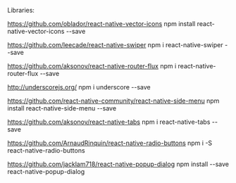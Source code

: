 
Libraries:

https://github.com/oblador/react-native-vector-icons
npm install react-native-vector-icons --save

https://github.com/leecade/react-native-swiper
npm i react-native-swiper --save

https://github.com/aksonov/react-native-router-flux
npm i react-native-router-flux --save

http://underscorejs.org/
npm i underscore --save

https://github.com/react-native-community/react-native-side-menu
npm install react-native-side-menu --save

https://github.com/aksonov/react-native-tabs
npm i react-native-tabs  --save

https://github.com/ArnaudRinquin/react-native-radio-buttons
npm i -S react-native-radio-buttons

https://github.com/jacklam718/react-native-popup-dialog
npm install --save react-native-popup-dialog
